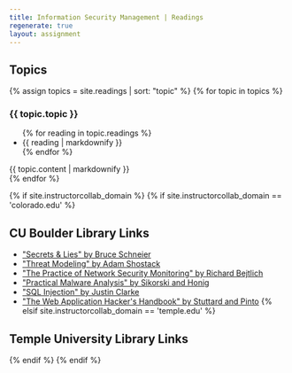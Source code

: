 ```yaml
---
title: Information Security Management | Readings
regenerate: true
layout: assignment
---
```


<h2>Topics</h2>
{% assign topics = site.readings | sort: "topic" %}
{% for topic in topics %}
<div>
<h3>{{ topic.topic }}</h3>
<ul>
{% for reading in topic.readings %}
    <li> {{ reading | markdownify }} </li>
{% endfor %}
</ul>
{{ topic.content | markdownify }}
</div>
{% endfor %}

{% if site.instructorcollab_domain %}
{% if site.instructorcollab_domain == 'colorado.edu' %}
## CU Boulder Library Links
* ["Secrets & Lies" by Bruce Schneier](http://ucblibraries.summon.serialssolutions.com/#!/search?bookMark=ePnHCXMw42JgAfZbU5lBl_IAKxtg8x50_hgXsJ4xBTUVDI05oLFtZGwCOg_NgpNBIBjUQiopVgD2nRWALa9ibgYNN9cQZw_d0mR4pzHe2MwAdLpDPHT4BHSsiDnouluilQIAZj8pTQ)
* ["Threat Modeling" by Adam Shostack](http://ucblibraries.summon.serialssolutions.com/#!/search?bookMark=ePnHCXMw42JgAfZbUxkhpykBm6_AGsjMElhIcoE5oAYJaJjfCNT0ALYWwNeiWICb2aYWBhzw0RFDM0tTIzNOBv6QDFDjSQF8LwywMOdhYCkpKgWWnBpuriHOHrqlyfBuZbyxmQHo_Id4FCOMuRnUIEqLszNzcoqBhVs8qP1abGRSYR6flF0MvnIXNBfNzaAJUZhYnA0sYICFT0lxfFkOeNKyOB7FN0C1ilBDE9OAlsejqjEEHzPIzaCMRY0hhip1iCpYTRAPthC6NDPe1cnZ0MwI2KdCMg8YDEWJuSmZ6eBrRQogp1LEm4Kn3BCqILOucGl09xMdfgAzQoLM)
* ["The Practice of Network Security Monitoring" by Richard Bejtlich](http://ucblibraries.summon.serialssolutions.com/#!/search?bookMark=ePnHCXMw42JgAfZbUxkhpymZApsHwAYxaGc5Et8A1ATmMgJNmgHTg5kZB2xQBFjfg4604mQArTdQgO0TUshPU8iDLIpWKIbe6qaQC07yoLEvbgYNN9cQZw_d0mR4FzPe2MwAdBZEPIq5xtwMahClxdmZOTnFwIIuHtSWLTYyqTCPT8ouBt-yZ2wCOkNQBaIQVj7Hg-cuoQsm4w1NzY0swEeHykGUQSZ54wsgJ0TEG4IqXmBTCahACauCkooSZEXKMEWIjU8Is-B2Ee1NAGX0cjY)
* ["Practical Malware Analysis" by Sikorski and Honig](http://ucblibraries.summon.serialssolutions.com/#!/search?bookMark=ePnHCXMw42JgAfZbUxkhpymZApsHwDoKdCY2F4RjBL4AicsItGkTfGAXaADOGHTQk5GZEQdsdAR0I4SlsSEngxTk2B6gexVyE3PKE4tSFRKhp3XwMLCUFJUCC1ENN9cQZw_d0mR4DzPe2MwAdBREPIppxtwMahClxdmZOTnFwHIuHtSULTYyqTCPT8ouBp-dCCysgQrVIQphxXM8eOoSul4y3tXJ2dDQ2Bx0eBUJtgMAGRdNlg)
* ["SQL Injection" by Justin Clarke](http://ucblibraries.summon.serialssolutions.com/#!/search?bookMark=ePnHCXMw42JgAfZbQRuBDUFtVUtLYBJihhytBOGbgXtEgY7mZnqWeo7gW1EtQKdGAduuxhyw0RED0JkthhacDIrBgT4KmXlZ4HVJeQqJoAvvs4sVgL1shZTUNGBPD1iIqri5hjh76JYmw3uY8dCxj_gkC2AFa2FsCLq9QBOiLLE4G1h8AIuWkuL4shzwlGRxPMJ55sagE0GVIWphpXM8WBl0uWS8JTDdWlggVAHrmKLE3JTMdPA1HwWQUyLigf0IE_DpokoQVZB5YLh0SUVJPOiOXQtTE5Dj5LAqQlIANwWxNwphFZqDIBOuCGk0zxEVXgAYH4Xm)
* ["The Web Application Hacker's Handbook" by Stuttard and Pinto](http://ucblibraries.summon.serialssolutions.com/#!/search?bookMark=ePnHCXMw42JgAfZbQRuBDUF7Gs1NjUzMmSFHK4FPG4McV84FqncsjU2A9SMHbEQE1BQ2N7fgZFAFhpACsBBRQJrDVchIBC0zUC9WAA0ogxqg3Awabq4hzh66pcnwnmW8sZkB6AiIeBQTjbkZVCBKYaVtPHgmErr8Md7EwBiYcEH7dpQhyoCVRlFibkpmOvjejgLIsQ_xQEUWRqBrEOQgqiATu3BpoPfMgc0lkG1KWBWUVJQQqQh0ZouZsRFuqxAK4KYgtkzBlYEqewMLhLewKkJ4nujgBADKlY-Z)
{% elsif site.instructorcollab_domain == 'temple.edu' %}
## Temple University Library Links
{% endif %}
{% endif %}
